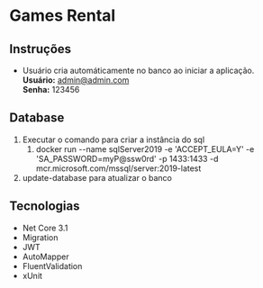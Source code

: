 # Games Rental

## Instruções
- Usuário cria automáticamente no banco ao iniciar a aplicação. <br>
**Usuário:** admin@admin.com <br>
**Senha:** 123456

## Database

<ol>
<li>Executar o comando para criar a instância do sql
<ol>
<li>docker run --name sqlServer2019 -e 'ACCEPT_EULA=Y' -e 'SA_PASSWORD=myP@ssw0rd' -p 1433:1433     -d mcr.microsoft.com/mssql/server:2019-latest</li>
</ol>
</li>
<li>update-database para atualizar o banco</li>
</ol>

## Tecnologias

- Net Core 3.1
- Migration
- JWT
- AutoMapper
- FluentValidation
- xUnit
